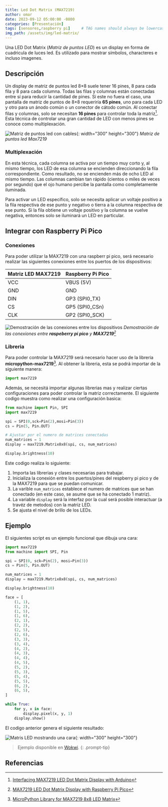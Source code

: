 ```yaml
---
title: Led Dot Matrix (MAX7219)
author: omar
date: 2023-09-12 05:00:00 -0800
categories: [Presentación]
tags: [sensores,raspberry pi]     # TAG names should always be lowercase
img_path: /assets/img/led-matrix/
---
```


Una LED Dot Matrix (*Matriz de puntos LED*) es un display en forma de 
cuadricula de luces led. Es utilizado para mostrar símbolos, characteres
e incluso imagenes.


## Descripción

Un display de matriz de puntos led 8×8 suele tener 16 pines,
8 para cada fila y 8 para cada columna. Todas las filas y columnas
están conectadas entre sí para reducir la cantidad de pines. Si 
este no fuera el caso, una pantalla de matriz de puntos de 8×8
requeriría **65 pines**, uno para cada LED y otro para un ánodo común
o un conector de cátodo común. Al conectar filas y columnas, solo
se necesitan **16 pines** para controlar toda la matriz[^dot-matrix-display]. Esta técnica
de controlar una gran cantidad de LED con menos pines se conoce
como multiplexación.

![Matriz de puntos led con cables](led-matrix-img.png){: width="300" height="300"}
_Matriz de puntos led Max7219_

### Multiplexación

En esta técnica, cada columna se activa por un tiempo muy corto y,
al mismo tiempo, los LED de esa columna se encienden direccionando
la fila correspondiente. Como resultado, no se encienden más de ocho
LED al mismo tiempo. Las columnas cambian tan rápido (cientos o miles
de veces por segundo) que el ojo humano percibe la pantalla como
completamente iluminada.

Para activar un LED específico, solo se necesita aplicar un voltaje
positivo a la fila respectiva de ese punto y negativo o tierra a la
columna respectiva de ese punto. Si la fila obtiene un voltaje positivo
y la columna se vuelve negativa, entonces solo se iluminará un LED en particular.


## Integrar con Raspberry Pi Pico

### Conexiones

Para poder utilizar la MAX7219 con una raspberr pi pico, será necesario realizar
las siguientes conexiones entre los puertos de los dispositivos:

| Matriz LED MAX7219 | Raspberry Pi Pico
| ------------------ | ------------------
| VCC	               | VBUS (5V)
| GND	               | GND
| DIN	               | GP3 (SPI0_TX)
| CS	               | GP5 (SPI0_CSn)
| CLK	               | GP2 (SPI0_SCK)

![Demostración de las conexiones entre los dispositivos](connection-diagram.png)
_Demostración de las conexiones entre **raspeberry pi pico** y **MAX7219**[^dot-matrix-pico]_

### Libreria

Para poder controlar la MAX7219 será necesario hacer uso de la libreria
**micropython-max7219**[^max7219-library]. Al obtener la libreria, esta se podrá
importar de la siguiente manera:

```python
import max7219
```

Además, se necesitá importar algunas librerias mas y realizar 
ciertas configuraciones para poder controlar la matriz correctamente.
El siguiente codigo muestra como realizar una configuración basica:

```python
from machine import Pin, SPI
import max7219

spi = SPI(0,sck=Pin(2),mosi=Pin(3))
cs = Pin(5, Pin.OUT)

# Ajustar por el numero de matrices conectadas
num_matrices = 1
display = max7219.Matrix8x8(spi, cs, num_matrices)

display.brightness(10)
```

Este codigo realiza lo siguiente:

1. Importa las librerias y clases necesarias para trabajar.
2. Inicializa la conexión entre los puertos/pines del respberry pi pico y de la MAX7219 para que se puedan comunicar.
3. La varible `num_matrices` establece el numero de matrices que se han conectado (en este caso, se asume que se ha conectado 1 matriz).
4. La variable `display` será la interfaz por la cual será posible interactuar (a travéz de metodos) con la matriz LED.
5. Se ajusta el nivel de brillo de los LEDs.


## Ejemplo

El siguientes script es un ejemplo funcional que dibuja una cara:

```python
import max7219
from machine import SPI, Pin

spi = SPI(0, sck=Pin(2), mosi=Pin(3))
cs = Pin(5, Pin.OUT)

num_matrices = 1
display = max7219.Matrix8x8(spi, cs, num_matrices)

display.brightness(10)

face = [
    (1, 1),
    (1, 2),
    (1, 5),
    (1, 6),
    (2, 1),
    (2, 2),
    (2, 5),
    (2, 6),
    (3, 3),
    (3, 4),
    (4, 2),
    (4, 3),
    (4, 4),
    (4, 5),
    (5, 2),
    (5, 3),
    (5, 4),
    (5, 5),
    (6, 2),
    (6, 5),
]

while True:
    for y, x in face:
        display.pixel(x, y, 1)
    display.show()
```

El codigo anterior genera el siguiente resultado:

![Matris LED mostrando una cara](led-matrix-face.png){: width="300" height="300"}

> Ejemplo disponible en [Wokwi](https://wokwi.com/projects/375825934873346049).
{: .prompt-tip}


## Referencias

[^dot-matrix-display]: [Interfacing MAX7219 LED Dot Matrix Display with Arduino](https://lastminuteengineers.com/max7219-dot-matrix-arduino-tutorial/)
[^dot-matrix-pico]: [MAX7219 LED Dot Matrix Display with Raspberry Pi Pico](https://microcontrollerslab.com/max7219-led-dot-matrix-display-raspberry-pi-pico/)
[^max7219-library]: [MicroPython Library for MAX7219 8x8 LED Matrix](https://github.com/mcauser/micropython-max7219)

